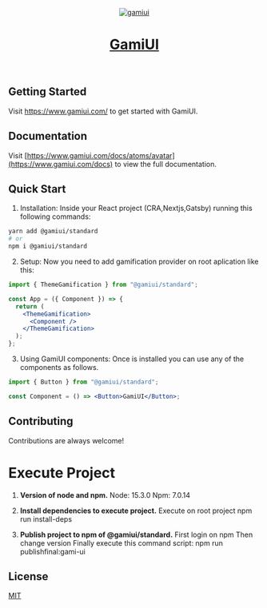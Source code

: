 <p align="center">
  <a href="https://www.gamiui.com">
    <img src="https://i.imgur.com/8EkWyHT.png" alt="gamiui" />
    <h1 align="center">GamiUI</h1>
  </a>
</p>
</br>

## Getting Started

Visit <a aria-label="gamiui" href="https://www.gamiui.com/">https://www.gamiui.com/</a> to get started with GamiUI.

## Documentation

Visit [https://www.gamiui.com/docs/atoms/avatar](https://www.gamiui.com/docs) to view the full documentation.

## Quick Start

1. Installation: Inside your React project (CRA,Nextjs,Gatsby) running this following commands:

```bash
yarn add @gamiui/standard
# or
npm i @gamiui/standard
```

2. Setup: Now you need to add gamification provider on root aplication like this:

```jsx
import { ThemeGamification } from "@gamiui/standard";

const App = ({ Component }) => {
  return (
    <ThemeGamification>
      <Component />
    </ThemeGamification>
  );
};
```

3. Using GamiUI components: Once is installed you can use any of the components as follows.

```jsx
import { Button } from "@gamiui/standard";

const Component = () => <Button>GamiUI</Button>;
```

## Contributing

Contributions are always welcome!

# Execute Project

1.  **Version of node and npm.**
    Node: 15.3.0
    Npm: 7.0.14

2.  **Install dependencies to execute project.**
    Execute on root project
    npm run install-deps

3.  **Publish project to npm of @gamiui/standard.**
    First login on npm
    Then change version
    Finally execute this command script:
    npm run publishfinal:gami-ui

## License

[MIT](https://choosealicense.com/licenses/mit/)
